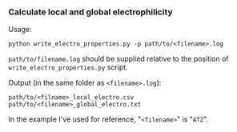 ### Calculate local and global electrophilicity

Usage:

`python write_electro_properties.py -p path/to/<filename>.log`

`path/to/filename.log` should be supplied relative to the position of
`write_electro_properties.py` script.

Output (in the same folder as `<filename>.log`):

`path/to/<filname>_local_electro.csv`
`path/to/<filename>_global_electro.txt`

In the example I've used for reference, "`<filename>`" is "`ATZ`".
